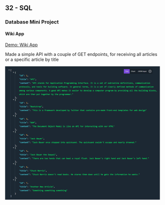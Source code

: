 ## 32 - SQL

### Database Mini Project

#### Wiki App

[Demo: Wiki App](https://wikiapp.gdbecker.repl.co/articles)

Made a simple API with a couple of GET endpoints, for receiving all articles or a specific article by title

!["WikiApp"](./WikiApp.png)
